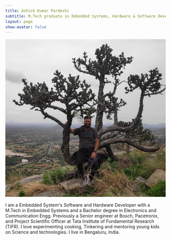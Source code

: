 ```yaml
---
title: Ashish Kumar Pardeshi
subtitle: M.Tech graduate in Embedded Systems, Hardware & Software Developer, Maker, Mentor
layout: page
show-avatar: false
---
```


![Ashish Kumar pardeshi ](/assets/img/ashish2.jpg)

I am a Embedded System's Software and Hardware Developer with a M.Tech in Embedded Systems and a Bachelor degree in Electronics and Communication Engg. Previously a Senior engineer at Bosch, Pacetronix, and Project Scientific Officer at Tata Institute of Fundamental Research (TIFR). I love experimenting cooking, Tinkering and mentoring young kids on Science and technologies. I live in Bengaluru, India.

